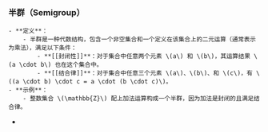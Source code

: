### 半群（Semigroup）
	- **定义**：
		- 半群是一种代数结构，包含一个非空集合和一个定义在该集合上的二元运算（通常表示为乘法），满足以下条件：
			- **[[封闭性]]**：对于集合中任意两个元素 \(a\) 和 \(b\)，其运算结果 \(a \cdot b\) 也在这个集合中。
			- **[[结合律]]**：对于集合中任意三个元素 \(a\)、\(b\)、和 \(c\)，有 \((a \cdot b) \cdot c = a \cdot (b \cdot c)\)。
	- **示例**：
		- 整数集合 \(\mathbb{Z}\) 配上加法运算构成一个半群，因为加法是封闭的且满足结合律。
-
